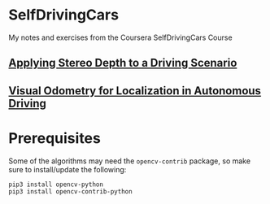 # SelfDrivingCars

My notes and exercises from the Coursera SelfDrivingCars Course

## [Applying Stereo Depth to a Driving Scenario](https://github.com/JoanaMota/SelfDrivingCars/tree/main/VisualPerception/Module1-StereoDepth)

## [Visual Odometry for Localization in Autonomous Driving](https://github.com/JoanaMota/SelfDrivingCars/tree/main/VisualPerception/Module2-VisualOdometry)

# Prerequisites

Some of the algorithms may need the `opencv-contrib` package, so make sure to install/update the following:

```
pip3 install opencv-python
pip3 install opencv-contrib-python
```
